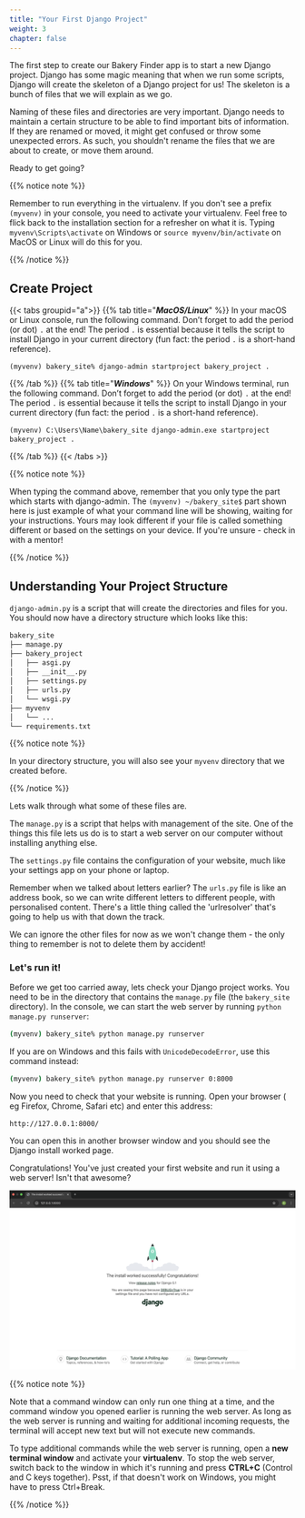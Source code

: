 ```yaml
---
title: "Your First Django Project"
weight: 3
chapter: false
---
```


The first step to create our Bakery Finder app is to start a new Django project. Django has some magic meaning that when we run some scripts, Django will create the skeleton of a Django project for us! The skeleton is a bunch of files that we will explain as we go.

Naming of these files and directories are very important. Django needs to maintain a certain structure to be able to find important bits of information. If they are renamed or moved, it might get confused or throw some unexpected errors. As such, you shouldn't rename the files that we are about to create, or move them around.

Ready to get going?


{{% notice note %}}

Remember to run everything in the virtualenv. If you don't see a prefix `(myvenv)` in your console, you need to activate your virtualenv. Feel free to flick back to the installation section for a refresher on what it is. Typing `myvenv\Scripts\activate` on Windows or
`source myvenv/bin/activate` on MacOS or Linux will do this for you.

{{% /notice %}}

## Create Project

{{< tabs groupid="a">}}
{{% tab title="_**MacOS/Linux**_" %}}
In your macOS or Linux console, run the following command. Don’t forget to add the period (or dot) `.` at the end! The period `.` is essential because it tells the script to install Django in your current directory (fun fact: the period `.` is a short-hand reference).

```
(myvenv) bakery_site% django-admin startproject bakery_project .
```
{{% /tab %}}
{{% tab title="_**Windows**_" %}}
On your Windows terminal, run the following command. Don’t forget to add the period (or dot) `.` at the end! The period `.` is essential because it tells the script to install Django in your current directory (fun fact: the period `.` is a short-hand reference).

```
(myvenv) C:\Users\Name\bakery_site django-admin.exe startproject bakery_project .
```
{{% /tab %}}
{{< /tabs >}}

{{% notice note %}}

When typing the command above, remember that you only type the part which starts with django-admin. The `(myvenv) ~/bakery_site$` part shown here is just example of what your command line will be showing, waiting for your instructions. Yours may look different if your file is called something different or based on the settings on your device. If you're unsure - check in with a mentor!

{{% /notice %}}

## Understanding Your Project Structure


`django-admin.py` is a script that will create the directories and files for you. You should now have a directory structure which looks like this:

```
bakery_site
├── manage.py
├── bakery_project
│   ├── asgi.py
│   ├── __init__.py
│   ├── settings.py
│   ├── urls.py
│   └── wsgi.py
├── myvenv
│   └── ...
└── requirements.txt
```


{{% notice note %}}

In your directory structure, you will also see your `myvenv` directory that we created before.

{{% /notice %}}

Lets walk through what some of these files are.

The `manage.py` is a script that helps with management of the site. One of the things this file lets us do is to start a web server on our computer without installing anything else.

The `settings.py` file contains the configuration of your website, much like your settings app on your phone or laptop.

Remember when we talked about letters earlier? The `urls.py` file is like an address book, so we can write different letters to different people, with personalised content. There's a little thing called the 'urlresolver' that's going to help us with that down the track.

We can ignore the other files for now as we won't change them - the only thing to remember is not to delete them by accident!

### Let's run it!

Before we get too carried away, lets check your Django project works. You need to be in the directory that contains the `manage.py` file (the `bakery_site` directory). In the console, we can start the web server by running `python manage.py runserver`:

```sh {title="terminal"}
(myvenv) bakery_site% python manage.py runserver
```



If you are on Windows and this fails with `UnicodeDecodeError`, use this command instead:

```sh {title="terminal"}
(myvenv) bakery_site% python manage.py runserver 0:8000
```


Now you need to check that your website is running. Open your browser ( eg Firefox, Chrome, Safari etc) and enter this address:

``` {title="browser"}
http://127.0.0.1:8000/
```

You can open this in another browser window and you should see the Django install worked page.

Congratulations! You've just created your first website and run it using a web server! Isn't that awesome?

![Install worked!](images/install_worked.png)

{{% notice note %}}

Note that a command window can only run one thing at a time, and the command window you opened earlier is running the web server. As long as the web server is running and waiting for additional incoming requests, the terminal will accept new text but will not execute new commands.

To type additional commands while the web server is running, open a **new terminal window** and activate your **virtualenv**. To stop the web server, switch back to the window in which it's running and press **CTRL+C** (Control and C keys together). Psst, if that doesn't work on Windows, you might have to press Ctrl+Break.

{{% /notice %}}











